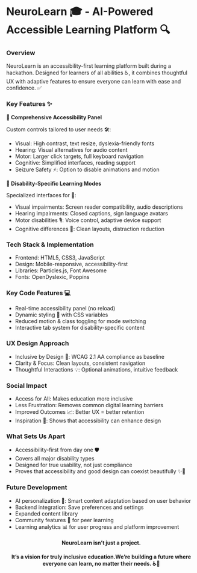 # NeuroLearn 🎓 - AI-Powered Accessible Learning Platform 🔍

### Overview

NeuroLearn is an accessibility-first learning platform built during a hackathon. Designed for learners of all abilities ♿, it combines thoughtful UX with adaptive features to ensure everyone can learn with ease and confidence. ✅

### Key Features ✨

**🔧 Comprehensive Accessibility Panel**

Custom controls tailored to user needs 🛠️:
* Visual: High contrast, text resize, dyslexia-friendly fonts
* Hearing: Visual alternatives for audio content
* Motor: Larger click targets, full keyboard navigation
* Cognitive: Simplified interfaces, reading support
* Seizure Safety ⚡: Option to disable animations and motion

**🎯 Disability-Specific Learning Modes**

Specialized interfaces for 🎯:
* Visual impairments: Screen reader compatibility, audio descriptions
* Hearing impairments: Closed captions, sign language avatars
* Motor disabilities 🎙️: Voice control, adaptive device support
* Cognitive differences 🧩: Clean layouts, distraction reduction

### Tech Stack & Implementation
* Frontend: HTML5, CSS3, JavaScript
* Design: Mobile-responsive, accessibility-first
* Libraries: Particles.js, Font Awesome
* Fonts: OpenDyslexic, Poppins

### Key Code Features 💻
* Real-time accessibility panel (no reload)
* Dynamic styling 🎨 with CSS variables
* Reduced motion & class toggling for mode switching
* Interactive tab system for disability-specific content

### UX Design Approach
* Inclusive by Design 🧠: WCAG 2.1 AA compliance as baseline
* Clarity & Focus: Clean layouts, consistent navigation
* Thoughtful Interactions 💡: Optional animations, intuitive feedback

### Social Impact
* Access for All: Makes education more inclusive
* Less Frustration: Removes common digital learning barriers
* Improved Outcomes 📈: Better UX = better retention
* Inspiration 🌟: Shows that accessibility can enhance design

### What Sets Us Apart
* Accessibility-first from day one 🛡️
* Covers all major disability types
* Designed for true usability, not just compliance
* Proves that accessibility and good design can coexist beautifully ✨💫

### Future Development
* AI personalization 🤖: Smart content adaptation based on user behavior
* Backend integration: Save preferences and settings
* Expanded content library
* Community features 👥 for peer learning
* Learning analytics 📊 for user progress and platform improvement

<h4 align="center"><strong>NeuroLearn isn’t just a project.</strong></h4>
<h4 align="center"><strong>It’s a vision for truly inclusive education.We’re building a future where everyone can learn, no matter their needs. ♿📘</strong></h4>
